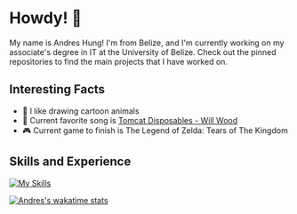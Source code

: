 # Howdy! 🦘

My name is Andres Hung! I'm from Belize, and I'm currently working on my associate's degree in IT at the University of Belize. Check out the pinned repositories to find the main projects that I have worked on.

## Interesting Facts
- 🦊 I like drawing cartoon animals
- 🎵 Current favorite song is [Tomcat Disposables - Will Wood](https://youtu.be/zIIUejDC6xE)
- 🎮 Current game to finish is The Legend of Zelda: Tears of The Kingdom

## Skills and Experience

[![My Skills](https://skillicons.dev/icons?i=git,cpp,html,css,js,react,nextjs,tailwind)](https://skillicons.dev)

[![Andres's wakatime stats](https://github-readme-stats.vercel.app/api/wakatime?username=andreshungbz&layout=compact&langs_count=8&theme=radical)](https://wakatime.com/@andreshungbz)
